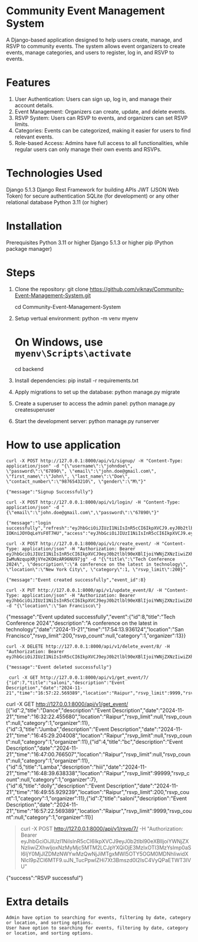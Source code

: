 # Community Event Management System
A Django-based application designed to help users create, manage, and RSVP to community events. The system allows event organizers to create events, manage categories, and users to register, log in, and RSVP to events.

# Features
1. User Authentication: Users can sign up, log in, and manage their account details.
2. Event Management: Organizers can create, update, and delete events.
3. RSVP System: Users can RSVP to events, and organizers can set RSVP limits.
4. Categories: Events can be categorized, making it easier for users to find relevant events.
5. Role-based Access: Admins have full access to all functionalities, while regular users can only manage their own events and RSVPs.

# Technologies Used
Django 5.1.3
Django Rest Framework for building APIs
JWT (JSON Web Token) for secure authentication
SQLite (for development) or any other relational database
Python 3.11 (or higher)

# Installation
Prerequisites
Python 3.11 or higher
Django 5.1.3 or higher
pip (Python package manager)

# Steps

1. Clone the repository:
    git clone https://github.com/viknay/Community-Event-Management-System.git
    
    cd Community-Event-Management-System

2. Setup vertual environment:
     python -m venv myenv
    
    # On Windows, use `myenv\Scripts\activate`

    cd backend 

3. Install dependencies:
    pip install -r requirements.txt

4. Apply migrations to set up the database:
    python manage.py migrate    

5. Create a superuser to access the admin panel:
    python manage.py createsuperuser

6. Start the development server:
    python manage.py runserver   

# How to use application

<!-- To Signup use these data to test -->

    curl -X POST http://127.0.0.1:8000/api/v1/signup/ -H "Content-Type: application/json" -d "{\"username\":\"johndoe\", \"password\":\"67890\", \"email\":\"john.doe@gmail.com\", \"first_name\":\"John\", \"last_name\":\"Doe\", \"contact_number\":\"9876543210\", \"gender\":\"M\"}"

    {"message":"Signup Successfully"}

<!-- To Signup use these data to test -->   

<!-- To login -->
    curl -X POST http://127.0.0.1:8000/api/v1/login/ -H "Content-Type: application/json" -d "{\"email\":\"john.doe@gmail.com\",\"password\":\"67890\"}"

    {"message":"login successfully","refresh":"eyJhbGciOiJIUzI1NiIsInR5cCI6IkpXVCJ9.eyJ0b2tlbl90eXBlIjoicmVmcmVzaCIsImV4cCI6MTczMjI3NzkyNSwiaWF0IjoxNzMyMTkxNTI1LCJqdGkiOiIyNWE2ZmNiMTAwMWI0YThiOTJjODM3MzhmNjdkZGVmMiIsInVzZXJfaWQiOjEzfQ.1_D7xf4W6hKmnf0yTrobuP-IOKniJOYOqLeYsF0T7HU","access":"eyJhbGciOiJIUzI1NiIsInR5cCI6IkpXVCJ9.eyJ0b2tlbl90eXBlIjoiYWNjZXNzIiwiZXhwIjoxNzMyMTkyNDI1LCJpYXQiOjE3MzIxOTE1MjUsImp0aSI6IjM2OTZkYTY2M2Q0ZTQ4OGVhM2FiOTY0ZWRkYTdiOWI4IiwidXNlcl9pZCI6MTN9.S41WA_sSbrUen7iwuyBipeb7aQC7M5zFpw8UfopYPGk"}
<!-- To login -->

<!-- only admin can create category for event so admin have to store category from panel -->

<!-- Add events (only logged in users can create event) -->
    curl -X POST http://127.0.0.1:8000/api/v1/create_event/ -H "Content-Type: application/json" -H "Authorization: Bearer eyJhbGciOiJIUzI1NiIsInR5cCI6IkpXVCJ9eyJ0b2tlbl90eXBlIjoiYWNjZXNzIiwiZXhwIjoxNzMyMTkyNjcyLCJpYXQiOjE3MzIxOTE3NzIsImp0aSI6IjYyOWVmNDQzZWVlNjRiZDhiNTY1NTAzOTRjYTBlOGYyIiwidXNlcl9pZCI6MTN9.mfCSm7yyyDs3-IwMuNzqupXRjVYe2KOHzAR96NU97jg" -d "{\"title\":\"Tech Conference 2024\", \"description\":\"A conference on the latest in technology\", \"location\":\"New York City\", \"category\":1, \"rsvp_limit\":200}"

    {"message":"Event created successfully","event_id":8}
<!-- Add events (only logged in users can create event) -->

<!-- update event (only who created it) -->

    curl -X PUT http://127.0.0.1:8000/api/v1/update_event/8/ -H "Content-Type: application/json" -H "Authorization: Bearer eyJhbGciOiJIUzI1NiIsInR5cCI6IkpXVCJ9eyJ0b2tlbl90eXBlIjoiYWNjZXNzIiwiZXhwIjoxNzMyMjc4NTY4LCJpYXQiOjE3MzIxOTIxNjgsImp0aSI6IjVjMzk0MDY4ZDY2MTQwZThiMDQxNTBlZjJlMWU1YjYzIiwidXNlcl9pZCI6MTN9.xTaYOZjn7J6deWT06gMVKr0H30PQVoP_HdA1BePXUfA" -d "{\"location\":\"San Francisco\"}
{"message":"Event updated successfully","event":{"id":8,"title":"Tech Conference 2024","description":"A conference on the latest in technology","date":"2024-11-21","time":"17:54:13.936124","location":"San Francisco","rsvp_limit":200,"rsvp_count":null,"category":1,"organizer":13}}

<!-- update event (only who created it) -->

<!-- Delete Event (only who created it) -->
    curl -X DELETE http://127.0.0.1:8000/api/v1/delete_event/8/ -H "Authorization: Bearer 
    eyJhbGciOiJIUzI1NiIsInR5cCI6IkpXVCJ9eyJ0b2tlbl90eXBlIjoiYWNjZXNzIiwiZXhwIjoxNzMyMjc4NTY4LCJpYXQiOjE3MzIxOTIxNjgsImp0aSI6IjVjMzk0MDY4ZDY2MTQwZThiMDQxNTBlZjJlMWU1YjYzIiwidXNlcl9pZCI6MTN9.xTaYOZjn7J6deWT06gMVKr0H30PQVoP_HdA1BePXUfA"

    {"message":"Event deleted successfully"}
<!-- Delete Event (only who created it) -->

<!-- get one event -->
     curl -X GET http://127.0.0.1:8000/api/v1/get_event/7/
    {"id":7,"title":"saloni","description":"Event Description","date":"2024-11-21","time":"16:57:22.569389","location":"Raipur","rsvp_limit":9999,"rsvp_count":null,"category":1,"organizer":11}
<!-- get one event -->

<!-- get list of event -->
  
curl -X GET http://127.0.0.1:8000/api/v1/get_event/
[{"id":2,"title":"Dance","description":"Event Description","date":"2024-11-21","time":"16:32:22.455680","location":"Raipur","rsvp_limit":null,"rsvp_count":null,"category":1,"organizer":11},{"id":3,"title":"Jumba","description":"Event Description","date":"2024-11-21","time":"16:45:29.204008","location":"Raipur","rsvp_limit":null,"rsvp_count":null,"category":1,"organizer":11},{"id":4,"title":"bc","description":"Event Description","date":"2024-11-21","time":"16:47:00.766507","location":"Raipur","rsvp_limit":null,"rsvp_count":null,"category":1,"organizer":11},{"id":5,"title":"Lamba","description":"hiii","date":"2024-11-21","time":"16:48:39.638338","location":"Raipur","rsvp_limit":99999,"rsvp_count":null,"category":1,"organizer":7},{"id":6,"title":"dolly","description":"Event Description","date":"2024-11-21","time":"16:49:55.929239","location":"Raipur","rsvp_limit":200,"rsvp_count":1,"category":1,"organizer":11},{"id":7,"title":"saloni","description":"Event Description","date":"2024-11-21","time":"16:57:22.569389","location":"Raipur","rsvp_limit":9999,"rsvp_count":null,"category":1,"organizer":11}]
<!-- get list of event -->

<!-- to RSVP for any event -->
   >curl -X POST http://127.0.0.1:8000/api/v1/rsvp/7/ -H "Authorization: Bearer 
   eyJhbGciOiJIUzI1NiIsInR5cCI6IkpXVCJ9eyJ0b2tlbl90eXBlIjoiYWNjZXNzIiwiZXhwIjoxNzMyMjc5MTM2LCJpYXQiOjE3MzIxOTI3MzYsImp0aSI6IjY0MjJlZDMzNWYwMzQwNjJiMTgxMWI5OTY5OGM0MDNhIiwidXNlcl9pZCI6MTF9.uJN_TucPpwlZHi7Xt3Bmszd0I2IsC4VyQPaETWT3IVU"
    
   {"success":"RSVP successful"}
<!-- to RSVP for any event -->

# Extra details

    Admin have option to searching for events, filtering by date, category or location, and sorting options.
    User have option to searching for events, filtering by date, category or location, and sorting options.
